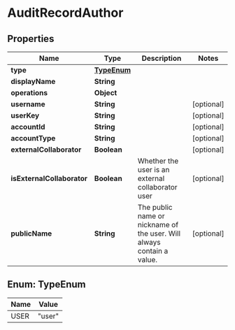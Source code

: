 # AuditRecordAuthor

## Properties
Name | Type | Description | Notes
------------ | ------------- | ------------- | -------------
**type** | [**TypeEnum**](#TypeEnum) |  | 
**displayName** | **String** |  | 
**operations** | **Object** |  | 
**username** | **String** |  |  [optional]
**userKey** | **String** |  |  [optional]
**accountId** | **String** |  |  [optional]
**accountType** | **String** |  |  [optional]
**externalCollaborator** | **Boolean** |  |  [optional]
**isExternalCollaborator** | **Boolean** | Whether the user is an external collaborator user |  [optional]
**publicName** | **String** | The public name or nickname of the user. Will always contain a value. |  [optional]

<a name="TypeEnum"></a>
## Enum: TypeEnum
Name | Value
---- | -----
USER | &quot;user&quot;
